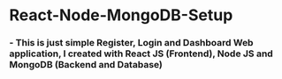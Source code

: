 # React-Node-MongoDB-Setup
### - This is just simple Register, Login and Dashboard Web application, I created with React JS (Frontend), Node JS and MongoDB (Backend and Database)
